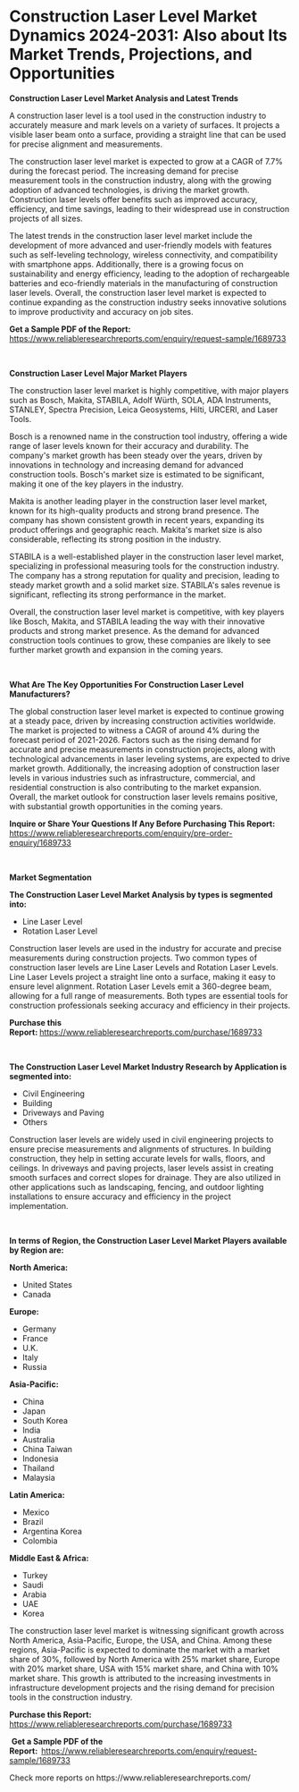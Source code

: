 <p><h1>Construction Laser Level Market Dynamics 2024-2031: Also about Its Market Trends, Projections, and Opportunities</h1></p><p><strong>Construction Laser Level Market Analysis and Latest Trends</strong></p>
<p><p>A construction laser level is a tool used in the construction industry to accurately measure and mark levels on a variety of surfaces. It projects a visible laser beam onto a surface, providing a straight line that can be used for precise alignment and measurements.</p><p>The construction laser level market is expected to grow at a CAGR of 7.7% during the forecast period. The increasing demand for precise measurement tools in the construction industry, along with the growing adoption of advanced technologies, is driving the market growth. Construction laser levels offer benefits such as improved accuracy, efficiency, and time savings, leading to their widespread use in construction projects of all sizes.</p><p>The latest trends in the construction laser level market include the development of more advanced and user-friendly models with features such as self-leveling technology, wireless connectivity, and compatibility with smartphone apps. Additionally, there is a growing focus on sustainability and energy efficiency, leading to the adoption of rechargeable batteries and eco-friendly materials in the manufacturing of construction laser levels. Overall, the construction laser level market is expected to continue expanding as the construction industry seeks innovative solutions to improve productivity and accuracy on job sites.</p></p>
<p><strong>Get a Sample PDF of the Report:&nbsp;</strong> <a href="https://www.reliableresearchreports.com/enquiry/request-sample/1689733">https://www.reliableresearchreports.com/enquiry/request-sample/1689733</a></p>
<p>&nbsp;</p>
<p><strong>Construction Laser Level Major Market Players</strong></p>
<p><p>The construction laser level market is highly competitive, with major players such as Bosch, Makita, STABILA, Adolf Würth, SOLA, ADA Instruments, STANLEY, Spectra Precision, Leica Geosystems, Hilti, URCERI, and Laser Tools.</p><p>Bosch is a renowned name in the construction tool industry, offering a wide range of laser levels known for their accuracy and durability. The company's market growth has been steady over the years, driven by innovations in technology and increasing demand for advanced construction tools. Bosch's market size is estimated to be significant, making it one of the key players in the industry.</p><p>Makita is another leading player in the construction laser level market, known for its high-quality products and strong brand presence. The company has shown consistent growth in recent years, expanding its product offerings and geographic reach. Makita's market size is also considerable, reflecting its strong position in the industry.</p><p>STABILA is a well-established player in the construction laser level market, specializing in professional measuring tools for the construction industry. The company has a strong reputation for quality and precision, leading to steady market growth and a solid market size. STABILA's sales revenue is significant, reflecting its strong performance in the market.</p><p>Overall, the construction laser level market is competitive, with key players like Bosch, Makita, and STABILA leading the way with their innovative products and strong market presence. As the demand for advanced construction tools continues to grow, these companies are likely to see further market growth and expansion in the coming years.</p></p>
<p>&nbsp;</p>
<p><strong>What Are The Key Opportunities For Construction Laser Level Manufacturers?</strong></p>
<p><p>The global construction laser level market is expected to continue growing at a steady pace, driven by increasing construction activities worldwide. The market is projected to witness a CAGR of around 4% during the forecast period of 2021-2026. Factors such as the rising demand for accurate and precise measurements in construction projects, along with technological advancements in laser leveling systems, are expected to drive market growth. Additionally, the increasing adoption of construction laser levels in various industries such as infrastructure, commercial, and residential construction is also contributing to the market expansion. Overall, the market outlook for construction laser levels remains positive, with substantial growth opportunities in the coming years.</p></p>
<p><strong>Inquire or Share Your Questions If Any Before Purchasing This Report:</strong> <a href="https://www.reliableresearchreports.com/enquiry/pre-order-enquiry/1689733">https://www.reliableresearchreports.com/enquiry/pre-order-enquiry/1689733</a></p>
<p>&nbsp;</p>
<p><strong>Market Segmentation</strong></p>
<p><strong>The Construction Laser Level Market Analysis by types is segmented into:</strong></p>
<p><ul><li>Line Laser Level</li><li>Rotation Laser Level</li></ul></p>
<p><p>Construction laser levels are used in the industry for accurate and precise measurements during construction projects. Two common types of construction laser levels are Line Laser Levels and Rotation Laser Levels. Line Laser Levels project a straight line onto a surface, making it easy to ensure level alignment. Rotation Laser Levels emit a 360-degree beam, allowing for a full range of measurements. Both types are essential tools for construction professionals seeking accuracy and efficiency in their projects.</p></p>
<p><strong>Purchase this Report:&nbsp;</strong><a href="https://www.reliableresearchreports.com/purchase/1689733">https://www.reliableresearchreports.com/purchase/1689733</a></p>
<p>&nbsp;</p>
<p><strong>The Construction Laser Level Market Industry Research by Application is segmented into:</strong></p>
<p><ul><li>Civil Engineering</li><li>Building</li><li>Driveways and Paving</li><li>Others</li></ul></p>
<p><p>Construction laser levels are widely used in civil engineering projects to ensure precise measurements and alignments of structures. In building construction, they help in setting accurate levels for walls, floors, and ceilings. In driveways and paving projects, laser levels assist in creating smooth surfaces and correct slopes for drainage. They are also utilized in other applications such as landscaping, fencing, and outdoor lighting installations to ensure accuracy and efficiency in the project implementation.</p></p>
<p>&nbsp;</p>
<p><strong>In terms of Region, the Construction Laser Level Market Players available by Region are:</strong></p>
<p>
    <p> <strong> North America: </strong>
        <ul>
            <li>United States</li>
            <li>Canada</li>
        </ul>
        </p> 
    <p> <strong> Europe: </strong>
        <ul>
            <li>Germany</li>
            <li>France</li>
            <li>U.K.</li>
            <li>Italy</li>
            <li>Russia</li>
        </ul>
        </p> 
    <p> <strong> Asia-Pacific: </strong>
        <ul>
            <li>China</li>
            <li>Japan</li>
            <li>South Korea</li>
            <li>India</li>
            <li>Australia</li>
            <li>China Taiwan</li>
            <li>Indonesia</li>
            <li>Thailand</li>
            <li>Malaysia</li>
        </ul>
        </p> 
    <p> <strong> Latin America: </strong>
        <ul>
            <li>Mexico</li>
            <li>Brazil</li>
            <li>Argentina Korea</li>
            <li>Colombia</li>
        </ul>
        </p> 
    <p> <strong> Middle East & Africa: </strong>
        <ul>
            <li>Turkey</li>
            <li>Saudi</li>
            <li>Arabia</li>
            <li>UAE</li>
            <li>Korea</li>
        </ul>
    </p>
    </p>
<p><p>The construction laser level market is witnessing significant growth across North America, Asia-Pacific, Europe, the USA, and China. Among these regions, Asia-Pacific is expected to dominate the market with a market share of 30%, followed by North America with 25% market share, Europe with 20% market share, USA with 15% market share, and China with 10% market share. This growth is attributed to the increasing investments in infrastructure development projects and the rising demand for precision tools in the construction industry.</p></p>
<p><strong>Purchase this Report: </strong><a href="https://www.reliableresearchreports.com/purchase/1689733">https://www.reliableresearchreports.com/purchase/1689733</a></p>
<p>&nbsp;<strong>Get a Sample PDF of the Report:&nbsp;&nbsp;</strong><a href="https://www.reliableresearchreports.com/enquiry/request-sample/1689733">https://www.reliableresearchreports.com/enquiry/request-sample/1689733</a></p>
<p><strong></strong></p>
<p>Check more reports on https://www.reliableresearchreports.com/</p>